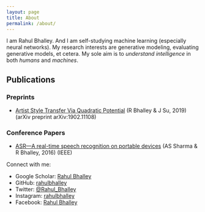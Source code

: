 ```yaml
---
layout: page
title: About
permalink: /about/
---
```

<!-- Global site tag (gtag.js) - Google Analytics -->
<script async src="https://www.googletagmanager.com/gtag/js?id=UA-92970395-1"></script>
<script>
  window.dataLayer = window.dataLayer || [];
  function gtag(){dataLayer.push(arguments);}
  gtag('js', new Date());

  gtag('config', 'UA-92970395-1');
</script>

I am Rahul Bhalley. And I am self-studying machine learning (especially neural networks). My research interests are generative modeling, evaluating generative models, et cetera. My sole aim is to *understand intelligence* in both *humans* and *machines*.

## Publications

### Preprints
- [Artist Style Transfer Via Quadratic Potential](https://arxiv.org/abs/1902.11108) (R Bhalley & J Su, 2019) (arXiv preprint arXiv:1902.11108)

### Conference Papers
- [ASR—A real-time speech recognition on portable devices](https://ieeexplore.ieee.org/abstract/document/7749004/) (AS Sharma & R Bhalley, 2016) (IEEE)

Connect with me:
- Google Scholar: [Rahul Bhalley][google-scholar]
- GitHub: [rahulbhalley][github]
- Twitter: [@Rahul_Bhalley][twiiter]
- Instagram: [rahulbhalley][instagram]
- Facebook: [Rahul Bhalley][facebook]

[google-scholar]:   https://scholar.google.co.in/citations?user=5hIJB7oAAAAJ&hl=en
[github]:           https://www.github.com/rahulbhalley
[twiiter]:          https://www.twitter.com/@Rahul_Bhalley
[instagram]:        https://www.instagram.com/rahulbhalley
[facebook]:         https://www.facebook.com/realcodeboy
